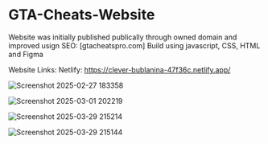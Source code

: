 # GTA-Cheats-Website
Website was initially published publically through owned domain and improved usign SEO: [gtacheatspro.com]
Build using javascript, CSS, HTML and Figma 

Website Links: 
Netlify: https://clever-bublanina-47f36c.netlify.app/

![Screenshot 2025-02-27 183358](https://github.com/user-attachments/assets/9ebd243e-17ac-4e4c-9bc0-94ebc2018c7d)

![Screenshot 2025-03-01 202219](https://github.com/user-attachments/assets/3b3dd4ee-ba1c-434f-94d2-c4626a2134eb)

![Screenshot 2025-03-29 215214](https://github.com/user-attachments/assets/642bf948-4004-4811-908c-93c0d7da38d6)

![Screenshot 2025-03-29 215144](https://github.com/user-attachments/assets/9c32d69b-1df2-4080-b259-c37f146fc29e)
